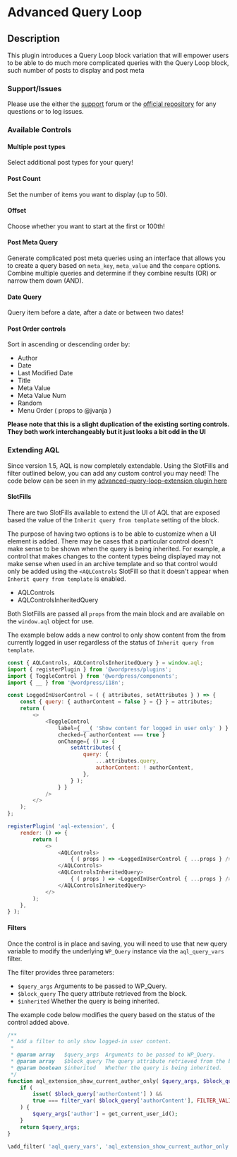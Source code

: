 # Advanced Query Loop

## Description

This plugin introduces a Query Loop block variation that will empower users to be able to do much more complicated queries with the Query Loop block, such number of posts to display and post meta

### Support/Issues

Please use the either the [support](https://wordpress.org/support/plugin/advanced-query-loop/) forum or the [official repository](https://github.com/ryanwelcher/advanced-query-loop) for any questions or to log issues.

### Available Controls

#### Multiple post types

Select additional post types for your query!

#### Post Count

Set the number of items you want to display (up to 50).

#### Offset

Choose whether you want to start at the first or 100th!

#### Post Meta Query

Generate complicated post meta queries using an interface that allows you to create a query based on `meta_key`, `meta_value` and the `compare` options. Combine multiple queries and determine if they combine results (OR) or narrow them down (AND).

#### Date Query

Query item before a date, after a date or between two dates!

#### Post Order controls

Sort in ascending or descending order by:

-   Author
-   Date
-   Last Modified Date
-   Title
-   Meta Value
-   Meta Value Num
-   Random
-   Menu Order ( props to @jvanja )

**Please note that this is a slight duplication of the existing sorting controls. They both work interchangeably but it just looks a bit odd in the UI**

### Extending AQL

Since version 1.5, AQL is now completely extendable. Using the SlotFills and filter outlined below, you can add any custom control you may need! The code below can be seen in my [advanced-query-loop-extension plugin here](https://github.com/ryanwelcher/advanced-query-loop-extension)

#### SlotFills

There are two SlotFills available to extend the UI of AQL that are exposed based the value of the `Inherit query from template` setting of the block.

The purpose of having two options is to be able to customize when a UI element is added. There may be cases that a particular control doesn't make sense to be shown when the query is being inherited.
For example, a control that makes changes to the content types being displayed may not make sense when used in an archive template and so that control would only be added using the `<AQLControls` SlotFill so that it doesn't appear when `Inherit query from template` is enabled.

-   AQLControls
-   AQLControlsInheritedQuery

Both SlotFills are passed all `props` from the main block and are available on the `window.aql` object for use.

The example below adds a new control to only show content from the from currently logged in user regardless of the status of `Inherit query from template`.

```js
const { AQLControls, AQLControlsInheritedQuery } = window.aql;
import { registerPlugin } from '@wordpress/plugins';
import { ToggleControl } from '@wordpress/components';
import { __ } from '@wordpress/i18n';

const LoggedInUserControl = ( { attributes, setAttributes } ) => {
	const { query: { authorContent = false } = {} } = attributes;
	return (
		<>
			<ToggleControl
				label={ __( 'Show content for logged in user only' ) }
				checked={ authorContent === true }
				onChange={ () => {
					setAttributes( {
						query: {
							...attributes.query,
							authorContent: ! authorContent,
						},
					} );
				} }
			/>
		</>
	);
};

registerPlugin( 'aql-extension', {
	render: () => {
		return (
			<>
				<AQLControls>
					{ ( props ) => <LoggedInUserControl { ...props } /> }
				</AQLControls>
				<AQLControlsInheritedQuery>
					{ ( props ) => <LoggedInUserControl { ...props } /> }
				</AQLControlsInheritedQuery>
			</>
		);
	},
} );
```

#### Filters

Once the control is in place and saving, you will need to use that new query variable to modify the underlying `WP_Query` instance via the `aql_query_vars` filter.

The filter provides three parameters:

-   `$query_args` Arguments to be passed to WP_Query.
-   `$block_query` The query attribute retrieved from the block.
-   `$inherited` Whether the query is being inherited.

The example code below modifies the query based on the status of the control added above.

```php
/**
 * Add a filter to only show logged-in user content.
 *
 * @param array   $query_args  Arguments to be passed to WP_Query.
 * @param array   $block_query The query attribute retrieved from the block.
 * @param boolean $inherited   Whether the query is being inherited.
 */
function aql_extension_show_current_author_only( $query_args, $block_query, $inherited ) {
	if (
		isset( $block_query['authorContent'] ) &&
		true === filter_var( $block_query['authorContent'], FILTER_VALIDATE_BOOLEAN )
	) {
		$query_args['author'] = get_current_user_id();
	}
	return $query_args;
}

\add_filter( 'aql_query_vars', 'aql_extension_show_current_author_only', 10, 3 );
```
